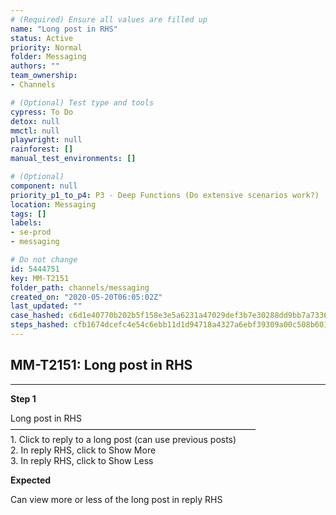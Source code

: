 ```yaml
---
# (Required) Ensure all values are filled up
name: "Long post in RHS"
status: Active
priority: Normal
folder: Messaging
authors: ""
team_ownership: 
- Channels

# (Optional) Test type and tools
cypress: To Do
detox: null
mmctl: null
playwright: null
rainforest: []
manual_test_environments: []

# (Optional)
component: null
priority_p1_to_p4: P3 - Deep Functions (Do extensive scenarios work?)
location: Messaging
tags: []
labels: 
- se-prod
- messaging

# Do not change
id: 5444751
key: MM-T2151
folder_path: channels/messaging
created_on: "2020-05-20T06:05:02Z"
last_updated: ""
case_hashed: c6d1e40770b202b5f158e3e5a6231a47029def3b7e30288dd9bb7a73366eb6552694bfc6f040ee2d42684b9bc4648712
steps_hashed: cfb1674dcefc4e54c6ebb11d1d94718a4327a6ebf39309a00c508b601ce65aac510a6c5e4eec47f8d649728791becf37
---
```


## MM-T2151: Long post in RHS

---

**Step 1**

Long post in RHS\
————————————————————————————\
1\. Click to reply to a long post (can use previous posts)\
2\. In reply RHS, click to Show More\
3\. In reply RHS, click to Show Less

**Expected**

Can view more or less of the long post in reply RHS
